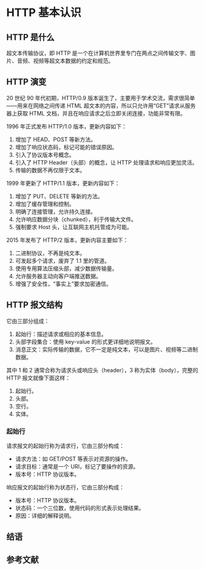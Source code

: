 # HTTP 基本认识

## HTTP 是什么

超文本传输协议，即 HTTP 是一个在计算机世界里专门在两点之间传输文字、图片、音频、视频等超文本数据的约定和规范。

## HTTP 演变

20 世纪 90 年代初期，HTTP/0.9 版本诞生了，主要用于学术交流，需求很简单——用来在网络之间传递 HTML 超文本的内容，所以只允许用“GET”请求从服务器上获取 HTML 文档，并且在响应请求之后立即关闭连接，功能非常有限。

1996 年正式发布 HTTP/1.0 版本，更新内容如下：

1. 增加了 HEAD、POST 等新方法。
2. 增加了响应状态码，标记可能的错误原因。
3. 引入了协议版本号概念。
4. 引入了 HTTP Header（头部）的概念，让 HTTP 处理请求和响应更加灵活。
5. 传输的数据不再仅限于文本。

1999 年更新了 HTTP/1.1 版本，更新内容如下：

1. 增加了 PUT、DELETE 等新的方法。
2. 增加了缓存管理和控制。
3. 明确了连接管理，允许持久连接。
4. 允许响应数据分块（chunked），利于传输大文件。
5. 强制要求 Host 头，让互联网主机托管成为可能。

2015 年发布了 HTTP/2 版本，更新内容主要如下：

1. 二进制协议，不再是纯文本。
2. 可发起多个请求，废弃了 1.1 里的管道。
3. 使用专用算法压缩头部，减少数据传输量。
4. 允许服务器主动向客户端推送数据。
5. 增强了安全性，“事实上”要求加密通信。

## HTTP 报文结构

它由三部分组成：

1. 起始行：描述请求或相应的基本信息。
2. 头部字段集合：使用 key-value 的形式更详细地说明报文。
3. 消息正文：实际传输的数据，它不一定是纯文本，可以是图片、视频等二进制数据。

其中 1 和 2 通常合称为请求头或响应头（header），3 称为实体（body），完整的 HTTP 报文就像下面这样：

1. 起始行。
2. 头部。
3. 空行。
4. 实体。

### 起始行

请求报文的起始行称为请求行，它由三部分构成：

- 请求方法：如 GET/POST 等表示对资源的操作。
- 请求目标：通常是一个 URI，标记了要操作的资源。
- 版本号：HTTP 协议版本。

响应报文的起始行称为状态行，它由三部分构成：

- 版本号：HTTP 协议版本。
- 状态码：一个三位数，使用代码的形式表示处理结果。
- 原因：详细的解释说明。

## 结语

## 参考文献

